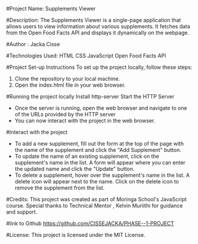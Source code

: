 #Project Name: Supplements Viewer

#Description:
The Supplements Viewer is a single-page application that allows users to view information about various supplements. It fetches data from the Open Food Facts API and displays it dynamically on the webpage.

#Author :
 Jacka Cisse



#Technologies Used:
HTML
CSS
JavaScript
Open Food Facts API


#Project Set-up Instructions
To set up the project locally, follow these steps:
1. Clone the repository to your local machine.
2. Open the index.html file in your web browser.

#Running the project locally
Install http-server
 Start the HTTP Server
   - Once the server is running, open the web browser and navigate to one of the URLs provided by the HTTP server 
   - You can now interact with the project in the web browser.
   
#Interact with the project
- To add a new supplement, fill out the form at the top of the page with the name of the supplement and click the "Add Supplement" button.
- To update the name of an existing supplement, click on the supplement's name in the list. A form will appear where you can enter the updated name and click the "Update" button.
- To delete a supplement, hover over the supplement's name in the list. A delete icon will appear next to the name. Click on the delete icon to remove the supplement from the list.


#Credits:
This project was created as part of Moringa School's JavaScript course.
Special thanks to Technical Mentor , Kelvin Muriithi for guidance and support.

#link to Github
https://github.com/CISSEJACKA/PHASE--1-PROJECT

#License:
This project is licensed under the MIT License.
